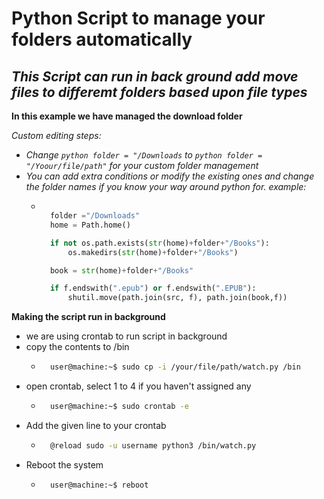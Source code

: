 # Python Script to manage your folders automatically
## _This Script can run in back ground add move files to differemt folders based upon file types_

**In this example we have managed the download folder**

*Custom editing steps:*
* *Change `python folder = "/Downloads` to `python folder = "/Yoour/file/path"` for your custom folder management*
* *You can add extra conditions or modify the existing ones and change the folder names if you know your way around python  for. example:*
    * ```python

        folder ="/Downloads"
        home = Path.home()

        if not os.path.exists(str(home)+folder+"/Books"):
            os.makedirs(str(home)+folder+"/Books")

        book = str(home)+folder+"/Books"

        if f.endswith(".epub") or f.endswith(".EPUB"):
            shutil.move(path.join(src, f), path.join(book,f))
        ```

**Making the script run in background**
* we are using crontab to run script in background 
* copy the contents to /bin
    * ``` bash
        user@machine:~$ sudo cp -i /your/file/path/watch.py /bin 
        ```
* open crontab, select 1 to 4 if you haven't assigned any
    * ``` bash
        user@machine:~$ sudo crontab -e
        ```
* Add the given  line to your crontab
    * ``` bash 
        @reload sudo -u username python3 /bin/watch.py
        ```
* Reboot the system
    * ```bash
        user@machine:~$ reboot
        ```

